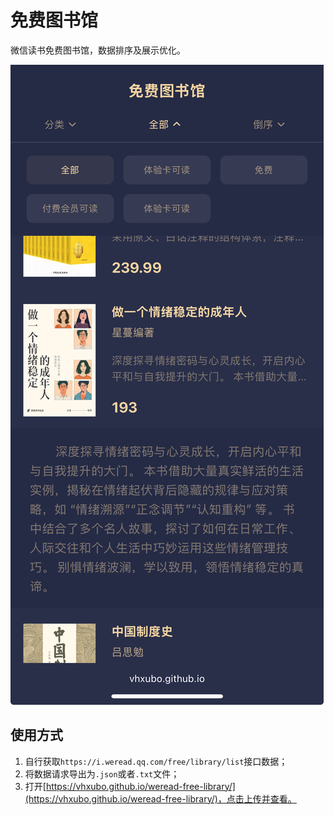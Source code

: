# 免费图书馆

微信读书免费图书馆，数据排序及展示优化。

![DEMO](./imgs/demo.jpg)

## 使用方式

1. 自行获取`https://i.weread.qq.com/free/library/list`接口数据；
2. 将数据请求导出为`.json`或者`.txt`文件；
3. 打开[https://vhxubo.github.io/weread-free-library/](https://vhxubo.github.io/weread-free-library/)，点击上传并查看。
